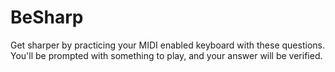# BeSharp
Get sharper by practicing your MIDI enabled keyboard with these questions.
You'll be prompted with something to play, and your answer will be verified.

